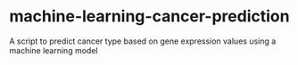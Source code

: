 # machine-learning-cancer-prediction
A script to predict cancer type based on gene expression values using a machine learning model
